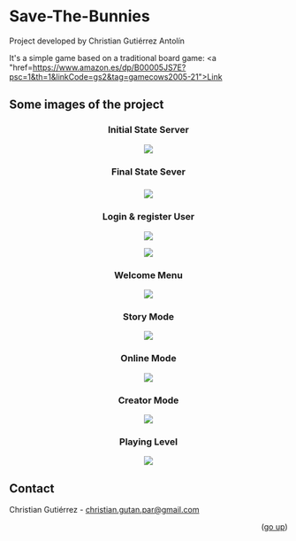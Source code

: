 # Save-The-Bunnies

Project developed by Christian Gutiérrez Antolín

It's a simple game based on a traditional board game: 
<a "href=https://www.amazon.es/dp/B00005JS7E?psc=1&th=1&linkCode=gs2&tag=gamecows2005-21">Link</a>

<h2>Some images of the project</h2>

<h3><p align="center">Initial State Server</p></h3>

<p align="center">
	 <img src="https://user-images.githubusercontent.com/64666347/168693686-0a311e7a-34f6-4812-8453-8943b4ae8390.png" >
</p>

<h3><p align="center">Final State Sever</p><h3>
	
<p align="center">
	 <img src="https://user-images.githubusercontent.com/64666347/168693738-650bc26e-052b-481c-8114-f7a9a7afcdfe.png" >
</p>

<h3><p align="center">Login & register User</p></h3>
	
<p align="center">
	 <img src="https://user-images.githubusercontent.com/64666347/168700895-6067fd50-223f-46fb-9e7d-11851b4e4444.png" >
</p>
	
<p align="center">
	 <img src="https://user-images.githubusercontent.com/64666347/168700964-9ba1644c-d8bd-41c8-8fc6-6937350899ab.png" >
</p>

<h3><p align="center">Welcome Menu</p></h3>
	
<p align="center">
	 <img src="https://user-images.githubusercontent.com/64666347/168701022-c1207445-126b-4ccb-a3fe-eb643a90d21c.png" >
</p>

<h3><p align="center">Story Mode</p></h3>
	
<p align="center">
	 <img src="https://user-images.githubusercontent.com/64666347/168701135-7e63ab0c-1a08-4809-a7a7-5ca0b06d8d06.png" >
</p>

<h3><p align="center">Online Mode</p></h3>

<p align="center">
	 <img src="https://user-images.githubusercontent.com/64666347/168701178-20fa4c15-9b73-4d58-88a4-71fd2269f14e.png" >
</p>		

<h3><p align="center">Creator Mode</p></h3>
	
<p align="center">
	 <img src="https://user-images.githubusercontent.com/64666347/168701105-31f9a422-1ae4-4c75-af49-6926ce75c010.png" >
</p>

<h3><p align="center">Playing Level</p></h3>
	
<p align="center">
	 <img src="https://user-images.githubusercontent.com/64666347/168701205-755e585a-298e-47f4-ac09-6d97016ee90b.png" >
</p>

## Contact

Christian Gutiérrez - christian.gutan.par@gmail.com

<p align="right">(<a href="#top">go up</a>)</p>
